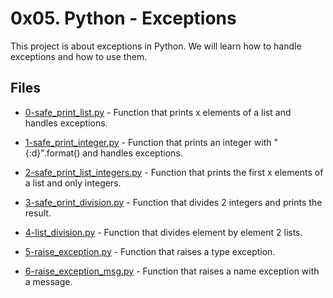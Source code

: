 # 0x05. Python - Exceptions

This project is about exceptions in Python. We will learn how to handle exceptions and how to use them.

## Files

- [0-safe_print_list.py](0-safe_print_list.py) - Function that prints x elements of a list and handles exceptions.

- [1-safe_print_integer.py](1-safe_print_integer.py) - Function that prints an integer with "{:d}".format() and handles exceptions.

- [2-safe_print_list_integers.py](2-safe_print_list_integers.py) - Function that prints the first x elements of a list and only integers.

- [3-safe_print_division.py](3-safe_print_division.py) - Function that divides 2 integers and prints the result.

- [4-list_division.py](4-list_division.py) - Function that divides element by element 2 lists.

- [5-raise_exception.py](5-raise_exception.py) - Function that raises a type exception.

- [6-raise_exception_msg.py](6-raise_exception_msg.py) - Function that raises a name exception with a message.